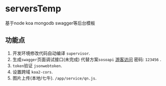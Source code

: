 # serversTemp
基于node koa mongodb swagger等后台模板

## 功能点
1. 开发环境修改代码自动编译 `supervisor`.
2. 生成`swagger`页面调试接口(未完成) 代替方案`sosoapi` <a href="http://www.sosoapi.com/pass/apidoc/share/forward.htm?shareKey=2de1347c4af6dc3ed3a67de7c9006b4e" target="_blank">游客访问</a> 密码: `123456` .
3. `token`验证 `jsonwebtoken`.
4. 设置跨域 `koa2-cors`.
5. 图片上传(本地/七牛). `/app/service/qn.js`.